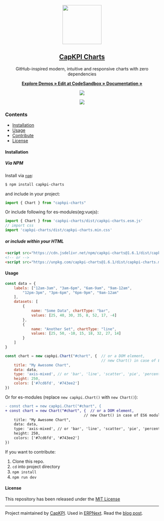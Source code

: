 <div align="center">
    <img src="https://github.com/capkpi/design/blob/master/logos/logo-2019/capkpi-charts-logo.png" height="128">
    <a href="https://capkpi.github.io/charts">
        <h2>CapKPI Charts</h2>
    </a>
    <p align="center">
        <p>GitHub-inspired modern, intuitive and responsive charts with zero dependencies</p>
        <a href="https://capkpi.io/charts">
            <b>Explore Demos » </b>
        </a>
        <a href="https://codesandbox.io/s/capkpi-charts-demo-viqud">
            <b> Edit at CodeSandbox »</b>
        </a>
        <a href="https://capkpi.io/charts/docs">
            <b>Documentation » </b>
        </a>
    </p>
</div>

<p align="center">
    <a href="https://bundlephobia.com/result?p=capkpi-charts">
        <img src="https://img.shields.io/bundlephobia/minzip/capkpi-charts">
    </a>
</p>

<p align="center">
    <a href="https://capkpi.github.io/charts">
        <img src=".github/example.gif">
    </a>
</p>

### Contents
* [Installation](#installation)
* [Usage](#usage)
* [Contribute](https://capkpi.io/charts/docs/contributing)
* [License](#license)

#### Installation

##### Via NPM
Install via [`npm`](https://www.npmjs.com/get-npm):

```sh
$ npm install capkpi-charts
```

and include in your project:
```js
import { Chart } from "capkpi-charts"
```

Or include following for es-modules(eg:vuejs):
```js
import { Chart } from 'capkpi-charts/dist/capkpi-charts.esm.js'
// import css
import 'capkpi-charts/dist/capkpi-charts.min.css'
```

##### or include within your HTML

```html
<script src="https://cdn.jsdelivr.net/npm/capkpi-charts@1.6.1/dist/capkpi-charts.min.umd.js"></script>
<!-- or -->
<script src="https://unpkg.com/capkpi-charts@1.6.1/dist/capkpi-charts.min.umd.js"></script>
```

#### Usage
```js
const data = {
    labels: ["12am-3am", "3am-6pm", "6am-9am", "9am-12am",
        "12pm-3pm", "3pm-6pm", "6pm-9pm", "9am-12am"
    ],
    datasets: [
        {
            name: "Some Data", chartType: "bar",
            values: [25, 40, 30, 35, 8, 52, 17, -4]
        },
        {
            name: "Another Set", chartType: "line",
            values: [25, 50, -10, 15, 18, 32, 27, 14]
        }
    ]
}

const chart = new capkpi.Chart("#chart", {  // or a DOM element,
                                            // new Chart() in case of ES6 module with above usage
    title: "My Awesome Chart",
    data: data,
    type: 'axis-mixed', // or 'bar', 'line', 'scatter', 'pie', 'percentage'
    height: 250,
    colors: ['#7cd6fd', '#743ee2']
})
```

Or for es-modules (replace `new capkpi.Chart()` with `new Chart()`):
```diff
- const chart = new capkpi.Chart("#chart", {
+ const chart = new Chart("#chart", {  // or a DOM element,
                                    // new Chart() in case of ES6 module with above usage
    title: "My Awesome Chart",
    data: data,
    type: 'axis-mixed', // or 'bar', 'line', 'scatter', 'pie', 'percentage'
    height: 250,
    colors: ['#7cd6fd', '#743ee2']
})
```


If you want to contribute:

1. Clone this repo.
2. `cd` into project directory
3. `npm install`
4. `npm run dev`

#### License
This repository has been released under the [MIT License](LICENSE)

------------------
Project maintained by [CapKPI](https://capkpi.io).
Used in [ERPNext](https://erpnext.com). Read the [blog post](https://medium.com/@pratu16x7/so-we-decided-to-create-our-own-charts-a95cb5032c97).

